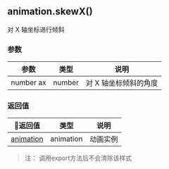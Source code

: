 ## animation.skewX()

对 X 轴坐标进行倾斜

### 参数

|参数|类型|说明|
|:--:|:--:|:--:|
|number ax|number|对 X 轴坐标倾斜的角度|

### 返回值
|返回值|类型|说明|
|:--:|:--:|:--:|
|[animation](/api/createAnimation/animation/main.html)|animation|动画实例|

> 注： 调用export方法后不会清除该样式

